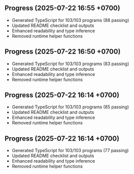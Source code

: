 ## Progress (2025-07-22 16:55 +0700)
- Generated TypeScript for 103/103 programs (88 passing)
- Updated README checklist and outputs
- Enhanced readability and type inference
- Removed runtime helper functions

## Progress (2025-07-22 16:50 +0700)
- Generated TypeScript for 103/103 programs (83 passing)
- Updated README checklist and outputs
- Enhanced readability and type inference
- Removed runtime helper functions

## Progress (2025-07-22 16:14 +0700)
- Generated TypeScript for 103/103 programs (85 passing)
- Updated README checklist and outputs
- Enhanced readability and type inference
- Removed runtime helper functions
## Progress (2025-07-22 16:14 +0700)
- Generated TypeScript for 103/103 programs (77 passing)
- Updated README checklist and outputs
- Enhanced readability and type inference
- Removed runtime helper functions
